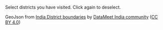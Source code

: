 Select districts you have visited. Click again to deselect.

GeoJson from [India District boundaries](https://github.com/datameet/maps/tree/master/Districts) by [DataMeet India community](http://datameet.org/) ([CC BY 4.0](https://creativecommons.org/licenses/by/4.0/))
